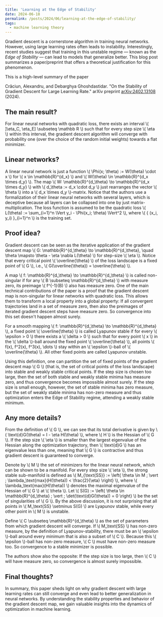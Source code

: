 ```yaml
---
title: 'Learning at the Edge of Stability'
date: 2024-06-18
permalink: /posts/2024/06/learning-at-the-edge-of-stability/
tags:
  - machine learning theory
---
```


Gradient descent is a cornerstone algorithm in training neural networks. However, using large learning rates often leads to instability. Interestingly, recent studies suggest that training in this unstable regime — known as the _Edge of Stability_ — can lead to models that generalize better. This blog post summarizes a paper/preprint that offers a theoretical justification for this phenomenon.

This is a high-level summary of the paper

Crăciun, Alexandru, and Debarghya Ghoshdastidar. "On the Stability of Gradient Descent for Large Learning Rate." arXiv preprint [arXiv:2402.13108](https://arxiv.org/abs/2402.13108) (2024).

## The main result?

For linear neural networks with quadratic loss, there exists an interval \\( ]\eta_C, \eta_E] \subseteq \mathbb R \\) such that for every step size \\( \eta \\) within this interval, the gradient descent algorithm will converge with probability one (over the choice of the random initial weights) towards a flat minimizer.

## Linear networks?

A linear neural network is just a function \\( \Phi(x; \theta) := W(\theta) \cdot x \\) for \\( x \in \mathbb{R}^{d_x} \\) and \\( W(\theta) \in \mathbb{R}^{d_x \times d_y} \\). The map \\( W: \mathbb{R}^{d_\theta} \to \mathbb{R}^{d_x \times d_y} \\) with \\( d_\theta := d_x \cdot d_y \\) just rearranges the vector \\( \theta \\) into a \\( d_x \times d_y \\)-matrix. Notice that the authors use a formalization of their linear neural networks with several layers, which is deceptive because all layers can be collapsed into one by just matrix-multiplication. The loss function is assumed to be the quadratic loss \\( L(\theta) := \sum_{i=1}^n \Vert y_i - \Phi(x_i; \theta) \Vert^2 \\), where \\( { (x_i, y_i) }_{i=1}^n \\) is the training set.

## Proof idea?

Gradient descent can be seen as the iterative application of the gradient descent map \\( G: \mathbb{R}^{d_\theta} \to \mathbb{R}^{d_\theta}, \quad \theta \mapsto \theta - \eta \nabla L(\theta) \\) for step-size \\( \eta \\). Notice that every critical point \\( \overline{\theta} \\) of the loss landscape is a fixed point of \\( G \\), i.e., \\( G(\overline{\theta}) = \overline{\theta} \\).

A map \\( f: \mathbb{R}^{d_\theta} \to \mathbb{R}^{d_\theta} \\) is called non-singular if for any \\( B \subseteq \mathbb{R}^{d_\theta} \\) with measure zero, its preimage \\( f^{-1}(B) \\) also has measure zero. One of the main technical contributions of the paper is a proof that the gradient descent map is non-singular for linear networks with quadratic loss. This allows them to transform a local property into a global property: If all convergent trajectories land in a set of measure zero, then also the preimages of iterated gradient descent steps have measure zero. So convergence into this set doesn't happen almost surely.

For a smooth mapping \\( f: \mathbb{R}^{d_\theta} \to \mathbb{R}^{d_\theta} \\), a fixed point \\( \overline{\theta} \\) is called Lyapunov stable if for every \\( \epsilon > 0 \\) there exists a \\( \delta > 0 \\) such that for every point \\( x \\) in the \\( \delta \\)-ball around the fixed point \\( \overline{\theta} \\), all points \\( f(x), f^2(x), f^3(x), \dots \\) stay within an \\( \epsilon \\)-ball of \\( \overline{\theta} \\). All other fixed points are called Lyapunov unstable.

Using this definition, one can partition the set of fixed points of the gradient descent map \\( G \\) (that is, the set of critical points of the loss landscape) into stable and weakly stable critical points. If the step size is chosen too large, then the set of both stable and weakly stable minima has measure zero, and thus convergence becomes impossible almost surely. If the step size is small enough, however, the set of stable minima has zero measure, but the set of weakly stable minima has non-zero measure and thus optimization enters the Edge of Stability regime, attending a weakly stable minimum.

## Any more details?

From the definition of \\( G \\), we can see that its total derivative is given by \\( \text{d}G(\theta) = I - \eta H(\theta) \\), where \\( H \\) is the Hessian of \\( G \\). If the step size \\( \eta \\) is smaller than the largest eigenvalue of the Hessian along the optimization trajectory, then \\( \text{d}G \\) has an eigenvalue less than one, meaning that \\( G \\) is contractive and thus gradient descent is guaranteed to converge.

Denote by \\( M \\) the set of minimizers for the linear neural network, which can be shown to be a manifold. For every step size \\( \eta \\), the strong stable sub-manifold is defined as \\( M_{\text{SS}} := \left\{ \theta \in M ; \vert ; \lambda_\text{max}(H(\theta)) < \frac{2}{\eta} \right\} \\), where \\( \lambda_\text{max}(H(\theta)) \\) denotes the maximal eigenvalue of the Hessian of \\( G \\) at \\( \theta \\). Let \\( S(G) := \left\{ \theta \in \mathbb{R}^{d_\theta} ; \vert ; \det(\text{d}G(\theta)) = 0 \right\} \\) be the set of singularities of \\( G \\). By the above discussion, it is not surprising that all points in \\( M_\text{SS} \setminus S(G) \\) are Lyapunov stable, while every other point in \\( M \\) is unstable.

Define \\( C \subseteq \mathbb{R}^{d_\theta} \\) as the set of parameters from which gradient descent will converge. If \\( M_\text{SS} \\) has non-zero measure, by the definition of Lyapunov-stability, there must be an \\( \epsilon \\)-ball around every minimum that is also a subset of \\( C \\). Because this \\( \epsilon \\)-ball has non-zero measure, \\( C \\) must have non-zero measure too. So convergence to a stable minimizer is possible.

The authors show also the opposite: If the step size is too large, then \\( C \\) will have measure zero, so convergence is almost surely impossible.

## Final thoughts?

In summary, this paper sheds light on why gradient descent with large learning rates can still converge and even lead to better generalization in neural networks. By understanding the stability properties and behavior of the gradient descent map, we gain valuable insights into the dynamics of optimization in machine learning.
